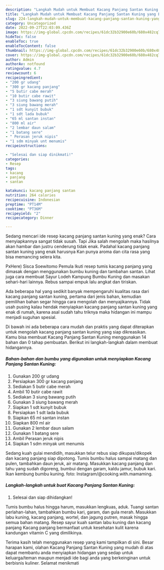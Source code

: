 ```yaml
---
description: "Langkah Mudah untuk Membuat Kacang Panjang Santan Kuning yang Enak"
title: "Langkah Mudah untuk Membuat Kacang Panjang Santan Kuning yang Enak"
slug: 224-langkah-mudah-untuk-membuat-kacang-panjang-santan-kuning-yang-enak
category: Uncategorized
date: 2022-09-27T22:03:09.436Z
image: https://img-global.cpcdn.com/recipes/61dc32b32900e60b/680x482cq70/kacang-panjang-santan-kuning-foto-resep-utama.jpg
hideToc: false
enableToc: true
enableTocContent: false
thumbnail: https://img-global.cpcdn.com/recipes/61dc32b32900e60b/680x482cq70/kacang-panjang-santan-kuning-foto-resep-utama.jpg
cover: https://img-global.cpcdn.com/recipes/61dc32b32900e60b/680x482cq70/kacang-panjang-santan-kuning-foto-resep-utama.jpg
author: Admin
authorAv: notfound
ratingvalue: 4.7
reviewcount: 6
recipeingredient:
- "200 gr udang"
- "300 gr kacang panjang"
- "5 butir cabe merah"
- "10 butir cabe rawit"
- "3 siung bawang putih"
- "3 siung bawang merah"
- "1 sdt kunyit bubuk"
- "1 sdt lada bubuk"
- "65 ml santan instan"
- "800 ml air"
- "2 lembar daun salam"
- "1 batang sere"
- " Perasan jeruk nipis"
- "1 sdm minyak unt menumis"
recipeinstructions:

- "Selesai dan siap dinikmati!"
categories:
- Resep
tags:
- kacang
- panjang
- santan

katakunci: kacang panjang santan 
nutrition: 264 calories
recipecuisine: Indonesian
preptime: "PT14M"
cooktime: "PT36M"
recipeyield: "2"
recipecategory: Dinner

---
```



Sedang mencari ide resep kacang panjang santan kuning yang enak? Cara menyiapkannya sangat tidak susah. Tapi Jika salah mengolah maka hasilnya akan hambar dan justru cenderung tidak enak. Padahal kacang panjang santan kuning yang enak harusnya Kan punya aroma dan cita rasa yang bisa memancing selera kita.


PxHere) Sisca Soewitomo Pemula Ikuti resep tumis kacang panjang yang dimasak dengan menggunakan bumbu kuning dan tambahan santan. Lihat juga cara membuat Sayur Lodeh Kampung Bumbu Kuning dan masakan sehari-hari lainnya. Rebus sampai empuk lalu angkat dan tiriskan.

Ada beberapa hal yang sedikit banyak mempengaruhi kualitas rasa dari kacang panjang santan kuning, pertama dari jenis bahan, kemudian pemilihan bahan segar hingga cara mengolah dan menyajikannya. Tidak usah pusing kalau hendak menyiapkan kacang panjang santan kuning yang enak di rumah, karena asal sudah tahu triknya maka hidangan ini mampu menjadi suguhan spesial.


Di bawah ini ada beberapa cara mudah dan praktis yang dapat diterapkan untuk mengolah kacang panjang santan kuning yang siap dikreasikan. Kamu bisa membuat Kacang Panjang Santan Kuning menggunakan 14 bahan dan 0 tahap pembuatan. Berikut ini langkah-langkah dalam membuat hidangannya.

<!--inarticleads1-->

##### Bahan-bahan dan bumbu yang digunakan untuk menyiapkan Kacang Panjang Santan Kuning:

1. Gunakan 200 gr udang
1. Persiapkan 300 gr kacang panjang
1. Sediakan 5 butir cabe merah
1. Ambil 10 butir cabe rawit
1. Sediakan 3 siung bawang putih
1. Gunakan 3 siung bawang merah
1. Siapkan 1 sdt kunyit bubuk
1. Persiapkan 1 sdt lada bubuk
1. Siapkan 65 ml santan instan
1. Siapkan 800 ml air
1. Gunakan 2 lembar daun salam
1. Gunakan 1 batang sere
1. Ambil  Perasan jeruk nipis
1. Siapkan 1 sdm minyak unt menumis


Sedang kuah gulai mendidih, masukkan telur rebus siap dikupas/dikopek dan kacang panjang siap dipotong. Tumis bumbu halus sampai matang dan pulen, tambahkan daun jeruk, air matang. Masukkan kacang panjang dan tahu yang sudah digoreng, bumbui dengan garam, kaldu jamur, bubuk kari. Ikan kembung bumbu kuning. foto: Instagram/@cooking.with.mamaming. 

<!--inarticleads2-->

##### Langkah-langkah untuk buat Kacang Panjang Santan Kuning:


1. Selesai dan siap dihidangkan!

Tumis bumbu halus hingga harum, masukkan lengkuas, aduk. Tuangi santan perlahan-lahan, tambahkan bumbu kari, garam, dan gula merah. Masukkan labu kuning, kacang panjang, wortel, dan jagung putren, masak hingga semua bahan matang. Resep sayur kuah santan labu kuning dan kacang panjang Kacang panjang bermanfaat untuk kesehatan kulit karena kandungan vitamin C yang dimilikinya. 

Terima kasih telah menggunakan resep yang kami tampilkan di sini. Besar harapan kami, olahan Kacang Panjang Santan Kuning yang mudah di atas dapat membantu anda menyiapkan hidangan yang sedap untuk keluarga/teman maupun menjadi ide bagi anda yang berkeinginan untuk berbisnis kuliner. Selamat menikmati

